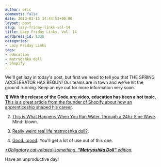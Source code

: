 ```yaml
---
author: eric
comments: false
date: 2013-03-15 14:44:53+00:00
layout: post
slug: lazy-friday-links-vol-14
title: Lazy Friday Links, Vol. 14
wordpress_id: 1330
categories:
- Lazy Friday Links
tags:
- education
- matryoshka doll
- Shopify
---
```


We'll get lazy in today's post, but first we need to tell you that THE SPRING ACCELERATOR HAS BEGUN! Our teams are in town and we've hit the ground running. Keep an eye out for more information very soon. 

**1) With the release of the Code.org video, education has been a hot topic.** [This is a great article from the founder of Shopify about how an apprenticeship shaped his career](http://tobi.lutke.com/the-apprentice-programmer). 

2) [This is What Happens When You Run Water Through a 24hz Sine Wave](http://www.thisiscolossal.com/2013/03/this-is-what-happens-when-you-run-water-through-a-24hz-sine-wave/). Mind: blown.

3) [Really weird real life matryoshka doll?](https://gimmebar-assets.s3.amazonaws.com/511e8f918a9bd.gif).

4) [Good...good](https://gimmebar.com/view/5139532b29ca156217000000). You'll get a lot of use out of this one.

_[*Obligatory cat-related-something, **"Matryoshka Doll"** edition](http://2.bp.blogspot.com/-wGlS23fNleU/TbuqV7sbU_I/AAAAAAAABA8/EX6CDUQUevA/s1600/Picture+15.png)._

Have an unproductive day! 
